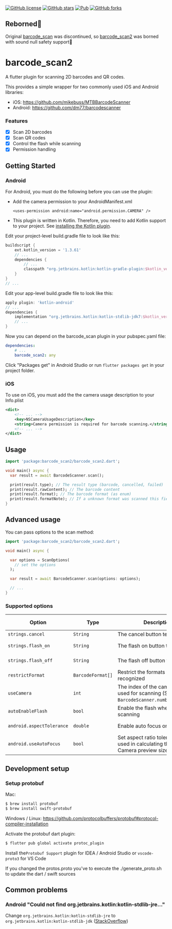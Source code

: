 [![GitHub license](https://img.shields.io/github/license/mono0926/barcode_scan2.svg)](https://github.com/mono0926/barcode_scan2/blob/master/LICENSE)
[![GitHub stars](https://img.shields.io/github/stars/mono0926/barcode_scan2)](https://github.com/mono0926/barcode_scan2/stargazers)
[![Pub](https://img.shields.io/pub/v/barcode_scan2.svg)](https://pub.dartlang.org/packages/barcode_scan2)
[![GitHub forks](https://img.shields.io/github/forks/mono0926/barcode_scan2)](https://github.com/mono0926/barcode_scan2/network)

## Reborned🎉

Original [barcode_scan](https://pub.dev/packages/barcode_scan) was discontinued, so [barcode_scan2](https://pub.dev/packages/barcode_scan2) was borned with sound null safety support🎉

# barcode_scan2

A flutter plugin for scanning 2D barcodes and QR codes.

This provides a simple wrapper for two commonly used iOS and Android libraries:

- iOS: https://github.com/mikebuss/MTBBarcodeScanner
- Android: https://github.com/dm77/barcodescanner

### Features

- [x] Scan 2D barcodes
- [x] Scan QR codes
- [x] Control the flash while scanning
- [x] Permission handling

## Getting Started

### Android

For Android, you must do the following before you can use the plugin:

* Add the camera permission to your AndroidManifest.xml

     `<uses-permission android:name="android.permission.CAMERA" />`

* This plugin is written in Kotlin. Therefore, you need to add Kotlin support to your project. See [installing the Kotlin plugin](https://kotlinlang.org/docs/tutorials/kotlin-android.html#installing-the-kotlin-plugin).

Edit your project-level build.gradle file to look like this:

```groovy
buildscript {
    ext.kotlin_version = '1.3.61'
    // ...
    dependencies {
        // ...
        classpath "org.jetbrains.kotlin:kotlin-gradle-plugin:$kotlin_version"
    }
}
// ...
```

Edit your app-level build.gradle file to look like this:

```groovy
apply plugin: 'kotlin-android'
// ...
dependencies {
    implementation "org.jetbrains.kotlin:kotlin-stdlib-jdk7:$kotlin_version"
    // ...
}
```

Now you can depend on the barcode_scan plugin in your pubspec.yaml file:

```yaml
dependencies:
    # ...
    barcode_scan2: any
```

Click "Packages get" in Android Studio or run `flutter packages get` in your project folder.

### iOS

To use on iOS, you must add the the camera usage description to your Info.plist

```xml
<dict>
    <!-- ... -->
    <key>NSCameraUsageDescription</key>
    <string>Camera permission is required for barcode scanning.</string>
    <!-- ... -->
</dict>
```


## Usage

```dart
import 'package:barcode_scan2/barcode_scan2.dart';

void main() async {
  var result = await BarcodeScanner.scan();

  print(result.type); // The result type (barcode, cancelled, failed)
  print(result.rawContent); // The barcode content
  print(result.format); // The barcode format (as enum)
  print(result.formatNote); // If a unknown format was scanned this field contains a note
}
```


## Advanced usage
You can pass options to the scan method:

```dart
import 'package:barcode_scan2/barcode_scan2.dart';

void main() async {

  var options = ScanOptions(
    // set the options
  );

  var result = await BarcodeScanner.scan(options: options);

  // ...
}
```

### Supported options
| Option                     | Type              | Description                                                                               | Supported by  |
|----------------------------|-------------------|-------------------------------------------------------------------------------------------|---------------|
| `strings.cancel`           | `String`          | The cancel button text on iOS                                                             | iOS only      |
| `strings.flash_on`         | `String`          | The flash on button text                                                                  | iOS + Android |
| `strings.flash_off`        | `String`          | The flash off button text                                                                 | iOS + Android |
| `restrictFormat`           | `BarcodeFormat[]` | Restrict the formats which are recognized                                                 | iOS + Android |
| `useCamera`                | `int`             | The index of the camera which is used for scanning (See `BarcodeScanner.numberOfCameras`) | iOS + Android |
| `autoEnableFlash`          | `bool`            | Enable the flash when start scanning                                                      | iOS + Android |
| `android.aspectTolerance`  | `double`          | Enable auto focus on Android                                                              | Android only  |
| `android.useAutoFocus`     | `bool`            | Set aspect ratio tolerance level used in calculating the optimal Camera preview size      | Android only  |

## Development setup

###  Setup protobuf

Mac:

```bash
$ brew install protobuf
$ brew install swift-protobuf
```

Windows / Linux: https://github.com/protocolbuffers/protobuf#protocol-compiler-installation


Activate the protobuf dart plugin:

```bash
$ flutter pub global activate protoc_plugin
```

Install the`Protobuf Support` plugin for IDEA / Android Studio or `vscode-proto3` for VS Code

If you changed the protos.proto you've to execute the ./generate_proto.sh to update the dart / swift sources

## Common problems
### Android "Could not find org.jetbrains.kotlin:kotlin-stdlib-jre..."
Change `org.jetbrains.kotlin:kotlin-stdlib-jre` to `org.jetbrains.kotlin:kotlin-stdlib-jdk`
([StackOverflow](https://stackoverflow.com/a/53358817))
